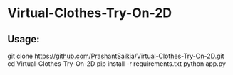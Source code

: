 # Virtual-Clothes-Try-On-2D

## Usage:
git clone https://github.com/PrashantSaikia/Virtual-Clothes-Try-On-2D.git
cd Virtual-Clothes-Try-On-2D
pip install -r requirements.txt
python app.py
